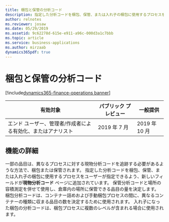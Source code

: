 ```yaml
---
title: 梱包と保管の分析コード
description: 指定した分析コードを梱包、保管、または入れ子の梱包に使用するプロセスをユーザーが指定できるよう、新しいフィールドが現物分析コード ページに追加されています。
author: relnotes
ms.reviewer: josaw
ms.date: 05/29/2019
ms.assetid: 9c62278d-615e-e911-a96c-000d3a1c7bbb
ms.topic: article
ms.service: business-applications
ms.author: mirzaab
dynamics365pdf: true
---
```

# 梱包と保管の分析コード
[!include[dynamics365-finance-operations banner](../includes/dynamics365-finance-operations.md)]

| 有効対象    |  パブリック プレビュー | 一般提供 | 
| ---------- | ---------- |---------- |
|エンド ユーザー、管理者/作成者による有効化、またはアナリスト|2019 年 7 月| 2019 年 10 月|






## 機能の詳細
<!--feature detail start -->
 一部の品目は、異なるプロセスに対する現物分析コードを追跡する必要があるような方法で、梱包または保管されます。 指定した分析コードを梱包、保管、または入れ子の梱包に使用するプロセスをユーザーが指定できるよう、新しいフィールドが**現物分析コード** ページに追加されています。 保管分析コードと場所の容積測定を併せて使用し、倉庫内の場所に保管できる品目の量を決定します。 梱包分析コードは、コンテナー詰めおよび手動梱包プロセスの間に、異なるコンテナーの種類に収まる品目の数を決定するために使用されます。 入れ子になった梱包の分析コードは、梱包プロセスに複数のレベルが含まれる場合に使用されます。
<!--feature detail end -->










